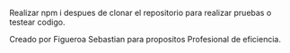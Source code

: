 Realizar npm i despues de clonar el repositorio para realizar pruebas o testear codigo.

Creado por Figueroa Sebastian para propositos Profesional de eficiencia.